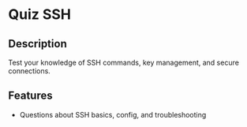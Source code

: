 # Quiz SSH

## Description
Test your knowledge of SSH commands, key management, and secure connections.

## Features
- Questions about SSH basics, config, and troubleshooting
